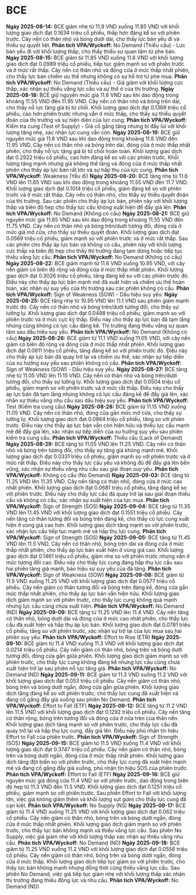 # BCE

**Ngày 2025-08-14:** BCE giảm nhẹ từ 11.9 VND xuống 11.85 VND với khối lượng giao dịch đạt 0.1634 triệu cổ phiếu, thấp hơn đáng kể so với phiên trước. Cây nến có thân nhỏ và bóng dưới dài, cho thấy lực bán yếu đi và thiếu sự quyết liệt. **Phân tích VPA/Wyckoff:** No Demand (Thiếu cầu) - Lực bán yếu đi với khối lượng thấp, cho thấy thiếu sự quan tâm từ phe bán.
**Ngày 2025-08-15:** BCE giảm từ 11.85 VND xuống 11.6 VND với khối lượng giao dịch đạt 0.0989 triệu cổ phiếu, tiếp tục giảm mạnh so với phiên trước và ở mức rất thấp. Cây nến có thân nhỏ và đóng cửa ở mức thấp nhất phiên, cho thấy lực bán chiếm ưu thế nhưng không có sự hỗ trợ từ phe mua. **Phân tích VPA/Wyckoff:** No Demand (Thiếu cầu) - Giá giảm với khối lượng cực thấp, xác nhận sự thiếu vắng lực cầu và sự thờ ơ của thị trường.
**Ngày 2025-08-18:** BCE giữ nguyên mức giá 11.6 VND sau khi dao động trong khoảng 11.55 VND đến 11.95 VND. Cây nến có thân nhỏ và bóng trên dài, cho thấy nỗ lực tăng giá bị từ chối. Khối lượng giao dịch đạt 0.1369 triệu cổ phiếu, cao hơn phiên trước nhưng vẫn ở mức thấp, cho thấy sự thiếu quyết đoán của thị trường và sự hiện diện của lực cung. **Phân tích VPA/Wyckoff:** Kiểm tra cung (Test of Supply) - Giá cố gắng tăng nhưng bị đẩy lùi với khối lượng tăng nhẹ, xác nhận lực cung vẫn còn.
**Ngày 2025-08-19:** BCE giữ nguyên mức giá 11.6 VND sau khi dao động trong khoảng 11.6 VND đến 11.95 VND. Cây nến có thân nhỏ và bóng trên dài, đóng cửa ở mức thấp nhất phiên, cho thấy nỗ lực tăng giá bị từ chối hoàn toàn. Khối lượng giao dịch đạt 0.2922 triệu cổ phiếu, cao hơn đáng kể so với các phiên trước. Khối lượng tăng mạnh nhưng giá không thể tăng và đóng cửa ở mức thấp nhất phiên cho thấy áp lực bán rất lớn và sự hấp thụ của lực cung. **Phân tích VPA/Wyckoff:** Weakness (Yếu đi)
**Ngày 2025-08-20:** BCE tăng nhẹ từ 11.6 VND lên 11.65 VND sau khi dao động trong khoảng 11.55 VND đến 11.7 VND. Khối lượng giao dịch đạt 0.1014 triệu cổ phiếu, giảm đáng kể so với phiên trước và ở mức rất thấp. Cây nến có thân nhỏ, cho thấy sự thiếu quyết đoán của thị trường. Sau các phiên cho thấy áp lực bán, phiên này với khối lượng thấp và biên độ hẹp cho thấy lực cầu không xuất hiện để đẩy giá lên. **Phân tích VPA/Wyckoff:** No Demand (Không có cầu)
**Ngày 2025-08-21:** BCE giữ nguyên mức giá 11.65 VND sau khi dao động trong khoảng 11.55 VND đến 11.75 VND. Cây nến có thân nhỏ và bóng trên/dưới tương đối, đóng cửa ở mức giá mở cửa, cho thấy sự thiếu quyết đoán. Khối lượng giao dịch đạt 0.0569 triệu cổ phiếu, giảm mạnh so với phiên trước và ở mức rất thấp. Sau các phiên cho thấy áp lực bán và không có cầu, phiên này với khối lượng cực thấp và biên độ hẹp cho thấy thị trường đang tạm dừng hoặc tiếp tục thiếu vắng lực cầu. **Phân tích VPA/Wyckoff:** No Demand (Không có cầu)
**Ngày 2025-08-22:** BCE giảm mạnh từ 11.6 VND xuống 10.95 VND, với cây nến giảm có biên độ rộng và đóng cửa ở mức thấp nhất phiên. Khối lượng giao dịch đạt 0.3026 triệu cổ phiếu, tăng đáng kể so với các phiên trước đó. Điều này cho thấy áp lực bán mạnh mẽ đã xuất hiện và chiếm ưu thế hoàn toàn, xác nhận sự suy yếu của thị trường sau các phiên không có cầu. **Phân tích VPA/Wyckoff:** Sign of Weakness (SOW) - Dấu hiệu suy yếu.
**Ngày 2025-08-25:** BCE tăng nhẹ từ 10.95 VND lên 11.1 VND sau phiên giảm mạnh trước đó. Cây nến có thân nhỏ và bóng trên/dưới tương đối, cho thấy sự lưỡng lự. Khối lượng giao dịch đạt 0.0498 triệu cổ phiếu, giảm mạnh so với phiên trước và ở mức cực kỳ thấp. Điều này cho thấy áp lực bán đã tạm lắng nhưng cũng không có lực cầu đáng kể. Thị trường đang thiếu vắng sự quan tâm sau dấu hiệu suy yếu. **Phân tích VPA/Wyckoff:** No Demand (Không có cầu)
**Ngày 2025-08-26:** BCE giảm từ 11.1 VND xuống 11.05 VND, với cây nến giảm có biên độ rộng và đóng cửa ở mức thấp nhất phiên. Khối lượng giao dịch đạt 0.0811 triệu cổ phiếu, tăng đáng kể so với phiên trước đó. Điều này cho thấy áp lực bán đã quay trở lại và chiếm ưu thế, xác nhận sự tiếp diễn của xu hướng suy yếu sau phiên không có cầu. **Phân tích VPA/Wyckoff:** Sign of Weakness (SOW) - Dấu hiệu suy yếu.
**Ngày 2025-08-27:** BCE tăng nhẹ từ 11.05 VND lên 11.15 VND. Cây nến có thân nhỏ và bóng trên/dưới tương đối, cho thấy sự lưỡng lự. Khối lượng giao dịch đạt 0.0504 triệu cổ phiếu, giảm mạnh so với phiên trước và ở mức rất thấp. Điều này cho thấy áp lực bán đã tạm lắng nhưng không có lực cầu đáng kể để đẩy giá lên, xác nhận sự thiếu vắng nhu cầu sau dấu hiệu suy yếu. **Phân tích VPA/Wyckoff:** Test (Kiểm tra cung cầu)
**Ngày 2025-08-28:** BCE giảm từ 11.15 VND xuống 11.05 VND. Cây nến có thân nhỏ, đóng cửa gần mức mở cửa, cho thấy sự lưỡng lự. Khối lượng giao dịch đạt 0.0864 triệu cổ phiếu, tăng so với phiên trước. Điều này cho thấy áp lực bán vẫn còn hiện hữu và thiếu lực cầu mạnh mẽ để đẩy giá lên, xác nhận sự tiếp diễn của xu hướng suy yếu sau phiên kiểm tra cung cầu. **Phân tích VPA/Wyckoff:** Thiếu cầu (Lack of Demand)
**Ngày 2025-08-29:** BCE tăng từ 11.05 VND lên 11.25 VND. Cây nến có thân nhỏ và bóng trên tương đối, cho thấy sự tăng giá không mạnh mẽ. Khối lượng giao dịch đạt 0.0331 triệu cổ phiếu, giảm mạnh so với phiên trước và ở mức rất thấp. Điều này cho thấy lực cầu yếu và không đủ để đẩy giá lên bền vững, xác nhận sự thiếu vắng nhu cầu sau giai đoạn suy yếu. **Phân tích VPA/Wyckoff:** Không có cầu (No Demand)
**Ngày 2025-09-03:** BCE tăng từ 11.25 VND lên 11.35 VND. Cây nến tăng có thân nhỏ, đóng cửa ở mức cao nhất phiên. Khối lượng giao dịch đạt 0.0681 triệu cổ phiếu, tăng đáng kể so với phiên trước. Điều này cho thấy lực cầu đã quay trở lại sau giai đoạn thiếu cầu và không có cầu, xác nhận sự xuất hiện của lực mua. **Phân tích VPA/Wyckoff:** Sign of Strength (SOS)
**Ngày 2025-09-04:** BCE tăng từ 11.35 VND lên 11.45 VND với khối lượng giao dịch đạt 0.1551 triệu cổ phiếu. Cây nến tăng có thân tương đối và bóng trên đáng kể, cho thấy có lực cung xuất hiện ở vùng giá cao hơn. Khối lượng giao dịch tăng mạnh so với phiên trước, xác nhận lực cầu tiếp tục mạnh mẽ và hấp thụ lực cung. **Phân tích VPA/Wyckoff:** Sign of Strength (SOS)
**Ngày 2025-09-05:** BCE tăng từ 11.45 VND lên 11.5 VND. Cây nến có thân nhỏ, bóng trên dài và đóng cửa ở mức thấp nhất phiên, cho thấy áp lực bán xuất hiện ở vùng giá cao. Khối lượng giao dịch đạt 0.1461 triệu cổ phiếu, giảm nhẹ so với phiên trước nhưng vẫn ở mức tương đối cao. Điều này cho thấy lực cung đang hấp thụ lực cầu sau hai phiên tăng giá mạnh, báo hiệu sự suy yếu của đà tăng. **Phân tích VPA/Wyckoff:** Sign of Weakness (SOW)
**Ngày 2025-09-08:** BCE giảm từ 11.5 VND xuống 11.25 VND với khối lượng giao dịch đạt 0.0577 triệu cổ phiếu. Cây nến giảm có thân tương đối và bóng trên đáng kể, đóng cửa gần mức thấp nhất phiên, cho thấy áp lực bán vẫn hiện hữu. Khối lượng giao dịch giảm mạnh so với phiên trước, cho thấy lực cung không quá mạnh nhưng lực cầu cũng chưa xuất hiện. **Phân tích VPA/Wyckoff:** No Demand (ND)
**Ngày 2025-09-09:** BCE tăng từ 11.25 VND lên 11.4 VND. Cây nến tăng có thân nhỏ, bóng dưới dài và đóng cửa ở mức cao nhất phiên, cho thấy lực cầu đã xuất hiện và hấp thụ áp lực bán. Khối lượng giao dịch đạt 0.0781 triệu cổ phiếu, tăng so với phiên trước, xác nhận sự trở lại của lực mua sau hai phiên suy yếu. **Phân tích VPA/Wyckoff:** Effort to Rise (ETR)
**Ngày 2025-09-10:** BCE giảm từ 11.4 VND xuống 11.3 VND với khối lượng giao dịch đạt 0.0214 triệu cổ phiếu. Cây nến giảm có thân nhỏ, bóng trên và bóng dưới tương đối, đóng cửa gần giữa phiên. Khối lượng giao dịch giảm mạnh so với phiên trước, cho thấy lực cung không đáng kể nhưng lực cầu cũng chưa xuất hiện trở lại sau phiên nỗ lực tăng giá. **Phân tích VPA/Wyckoff:** No Demand (ND)
**Ngày 2025-09-11:** BCE giảm từ 11.3 VND xuống 11.2 VND với khối lượng giao dịch đạt 0.053 triệu cổ phiếu. Cây nến giảm có thân nhỏ, bóng trên và bóng dưới ngắn, đóng cửa gần giữa phiên. Khối lượng giao dịch tăng đáng kể so với phiên trước, cho thấy lực cung đã xuất hiện và đang cố gắng đẩy giá xuống sau phiên No Demand. **Phân tích VPA/Wyckoff:** Effort to Fall (ETF)
**Ngày 2025-09-12:** BCE tăng từ 11.2 VND lên 11.5 VND với khối lượng giao dịch đạt 0.1292 triệu cổ phiếu. Cây nến tăng có thân rộng, bóng trên tương đối và đóng cửa ở nửa trên của thân nến. Khối lượng giao dịch tăng mạnh so với phiên trước, cho thấy lực cầu đã quay trở lại và hấp thụ lực cung, đẩy giá lên. Điều này phủ nhận tín hiệu Effort to Fall của phiên trước. **Phân tích VPA/Wyckoff:** Sign of Strength (SOS)
**Ngày 2025-09-15:** BCE giảm từ 11.5 VND xuống 11.4 VND với khối lượng giao dịch đạt 0.3747 triệu cổ phiếu. Cây nến giảm có thân nhỏ, bóng trên và bóng dưới ngắn, đóng cửa ở mức thấp nhất phiên. Khối lượng giao dịch tăng đột biến so với phiên trước, cho thấy lực cung đã xuất hiện mạnh mẽ và đang cố gắng đẩy giá xuống, phủ nhận tín hiệu SOS của phiên trước. **Phân tích VPA/Wyckoff:** Effort to Fall (ETF)
**Ngày 2025-09-16:** BCE giữ nguyên mức giá đóng cửa 11.4 VND so với phiên trước, dao động trong biên độ hẹp từ 11.3 VND đến 11.5 VND. Khối lượng giao dịch đạt 0.1251 triệu cổ phiếu, giảm mạnh so với phiên trước. Sau phiên Effort to Fall với khối lượng lớn, việc giá không giảm thêm và khối lượng sụt giảm cho thấy lực cung đã cạn kiệt. **Phân tích VPA/Wyckoff:** No Supply (NS)
**Ngày 2025-09-17:** BCE giảm từ 11.4 VND xuống 11.25 VND với khối lượng giao dịch đạt 0.062 triệu cổ phiếu. Cây nến giảm có thân nhỏ, bóng trên và bóng dưới ngắn, đóng cửa ở mức thấp nhất phiên. Khối lượng giao dịch giảm mạnh so với phiên trước, cho thấy lực bán không mạnh và thiếu vắng lực cầu. Sau phiên No Supply, việc giá giảm nhẹ với khối lượng thấp xác nhận sự thiếu vắng nhu cầu. **Phân tích VPA/Wyckoff:** No Demand (ND)
**Ngày 2025-09-18:** BCE giảm từ 11.25 VND xuống 11.2 VND với khối lượng giao dịch đạt 0.0556 triệu cổ phiếu. Cây nến giảm có thân nhỏ, bóng trên và bóng dưới ngắn, đóng cửa ở mức thấp. Khối lượng giao dịch tiếp tục giảm so với phiên trước, cho thấy lực bán không mạnh nhưng đồng thời cũng thiếu vắng lực cầu. Sau phiên No Demand, việc giá tiếp tục giảm nhẹ với khối lượng thấp xác nhận thị trường đang thiếu động lực và nhu cầu. **Phân tích VPA/Wyckoff:** No Demand (ND)
